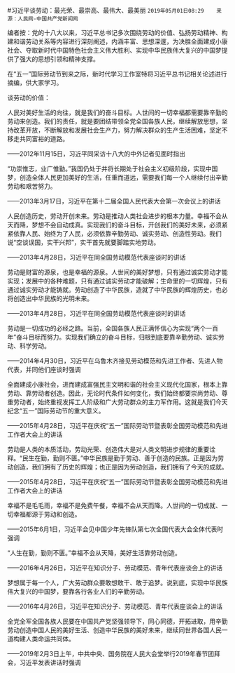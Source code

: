 #习近平谈劳动：最光荣、最崇高、最伟大、最美丽
`2019年05月01日08:29    来源：人民网-中国共产党新闻网`

编者按：党的十八大以来，习近平总书记多次围绕劳动的价值、弘扬劳动精神、构建和谐劳动关系等内容进行深刻阐述，内涵丰富、思想深邃，为决胜全面建成小康社会、夺取新时代中国特色社会主义伟大胜利、实现中华民族伟大复兴的中国梦提供了强大的思想引领和精神支撑。

在“五一”国际劳动节到来之际，新时代学习工作室特将习近平总书记相关论述进行摘编，供大家学习。

谈劳动的价值：

人民对美好生活的向往，就是我们的奋斗目标。人世间的一切幸福都需要靠辛勤的劳动来创造。我们的责任，就是要团结带领全党全国各族人民，继续解放思想，坚持改革开放，不断解放和发展社会生产力，努力解决群众的生产生活困难，坚定不移走共同富裕的道路。

——2012年11月15日，习近平同采访十八大的中外记者见面时指出

“功崇惟志，业广惟勤。”我国仍处于并将长期处于社会主义初级阶段，实现中国梦，创造全体人民更加美好的生活，任重而道远，需要我们每一个人继续付出辛勤劳动和艰苦努力。

——2013年3月17日，习近平在第十二届全国人民代表大会第一次会议上的讲话

人民创造历史，劳动开创未来。劳动是推动人类社会进步的根本力量。幸福不会从天而降，梦想不会自动成真。实现我们的奋斗目标，开创我们的美好未来，必须紧紧依靠人民、始终为了人民，必须依靠辛勤劳动、诚实劳动、创造性劳动。我们说“空谈误国，实干兴邦”，实干首先就要脚踏实地劳动。

——2013年4月28日，习近平在同全国劳动模范代表座谈时的讲话

劳动是财富的源泉，也是幸福的源泉。人世间的美好梦想，只有通过诚实劳动才能实现；发展中的各种难题，只有通过诚实劳动才能破解；生命里的一切辉煌，只有通过诚实劳动才能铸就。劳动创造了中华民族，造就了中华民族的辉煌历史，也必将创造出中华民族的光明未来。

——2013年4月28日，习近平在同全国劳动模范代表座谈时的讲话

劳动是一切成功的必经之路。当前，全国各族人民正满怀信心为实现“两个一百年”奋斗目标而努力。实现我们确立的奋斗目标，归根到底要靠辛勤劳动、诚实劳动、科学劳动。

——2014年4月30日，习近平在乌鲁木齐接见劳动模范和先进工作者、先进人物代表，并同他们座谈时强调

全面建成小康社会，进而建成富强民主文明和谐的社会主义现代化国家，根本上靠劳动、靠劳动者创造。因此，无论时代条件如何变化，我们始终都要崇尚劳动、尊重劳动者，始终重视发挥工人阶级和广大劳动群众的主力军作用。这就是我们今天纪念“五一”国际劳动节的重大意义。

——2015年4月28日，习近平在庆祝“五一”国际劳动节暨表彰全国劳动模范和先进工作者大会上的讲话

劳动是人类的本质活动，劳动光荣、创造伟大是对人类文明进步规律的重要诠释。“民生在勤，勤则不匮。”中华民族是勤于劳动、善于创造的民族。正是因为劳动创造，我们拥有了历史的辉煌；也正是因为劳动创造，我们拥有了今天的成就。

——2015年4月28日，习近平在庆祝“五一”国际劳动节暨表彰全国劳动模范和先进工作者大会上的讲话

幸福不是毛毛雨，幸福不是免费午餐，幸福不会从天而降。人世间的一切成就、一切幸福都源于劳动和创造。

——2015年6月1日，习近平会见中国少年先锋队第七次全国代表大会全体代表时强调

“人生在勤，勤则不匮。”幸福不会从天降，美好生活靠劳动创造。

——2016年4月26日，习近平在知识分子、劳动模范、青年代表座谈会上的讲话

梦想属于每一个人，广大劳动群众要敢想敢干、敢于追梦。说到底，实现中华民族伟大复兴的中国梦，要靠各行各业人们的辛勤劳动。

——2016年4月26日，习近平在知识分子、劳动模范、青年代表座谈会上的讲话

全党全军全国各族人民要在中国共产党坚强领导下，同心同德，开拓进取，用辛勤劳动创造中国人民的美好生活、创造中华民族的美好未来，继续同世界各国人民一道构建人类命运共同体。

——2019年2月3日上午，中共中央、国务院在人民大会堂举行2019年春节团拜会，习近平发表讲话时强调